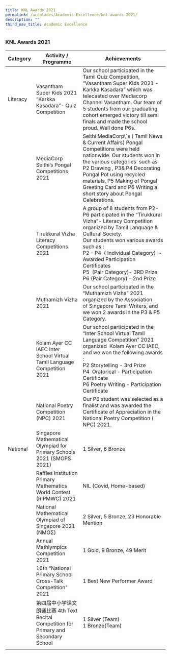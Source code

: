 ```yaml
---
title: KNL Awards 2021
permalink: /accolades/Academic-Excellence/knl-awards-2021/
description: ""
third_nav_title: Academic Excellence
---
```

### KNL Awards 2021



| Category | Activity / Programme | Achievements |
| -------- | -------- | -------- |
| Literacy    | Vasantham Super Kids 2021 “Karkka Kasadara”- Quiz Competition    |Our school participated in the Tamil Quiz Competition, “Vasantham Super Kids 2021 -Karkka Kasadara” which was telecasted over Mediacorp Channel Vasantham. Our team of 5 students from our graduating cohort emerged victory till semi finals and made the school proud. Well done P6s.|
||MediaCorp Seithi’s Pongal Competitions 2021|Seithi MediaCorp\\\`s ( Tamil News & Current Affairs) Pongal Competitions were held nationwide. Our students won in the various categories  such as P2 Drawing , P3& P4 Decorating Pongal Pot using recycled materials, P5 Making of Pongal Greeting Card and P6 Writing a short story about Pongal Celebrations.|
||Tirukkural Vizha Literacy Competitions 2021|A group of 8 students from P2-P6 participated in the “Tirukkural Vizha”- Literacy Competition organized by Tamil Language & Cultural Society.  <br>Our students won various awards such as : <br>P2 – P4  ( Individual Category)  -Awarded Participation Certificates  <br>P5  (Pair Category)- 3RD Prize  <br>P6 (Pair Category) – 2nd Prize|
||Muthamizh Vizha 2021|Our school participated in the “Muthamizh Vizha” 2021 organized by the Association of Singapore Tamil Writers, and we won 2 awards in the P3 & P5 Category.|
||Kolam Ayer CC IAEC Inter School Virtual Tamil Language Competition 2021|Our school participated in the “Inter School Virtual Tamil Language Competition” 2021 organized  Kolam Ayer CC IAEC, and we won the following awards :  <br>P2 Storytelling - 3rd Prize  <br>P4  Oratorical - Participation Certificate  <br>P6 Poetry Writing - Participation Certificate|
||National Poetry Competition (NPC) 2021|Our P6 student was selected as a finalist and was awarded the Certificate of Appreciation in the National Poetry Competition ( NPC) 2021.|
|National|Singapore Mathematical Olympiad for Primary Schools 2021 (SMOPS 2021)|1 Silver, 6 Bronze|
||Raffles Institution Primary Mathematics World Contest (RIPMWC) 2021|NIL (Covid, Home-based)|
||National Mathematical Olympiad of Singapore 2021 (NMOΣ)|2 Silver, 5 Bronze, 23 Honorable Mention|
||Annual Mathlympics Competition 2021|1 Gold, 9 Bronze, 49 Merit|
||16th “National Primary School Cross-Talk Competition" 2021|1 Best New Performer Award|
||第四届中小学课文朗诵比赛 4th Text Recital Competition for Primary and Secondary School|1 Silver (Team)<br>1 Bronze(Team)|
||||
